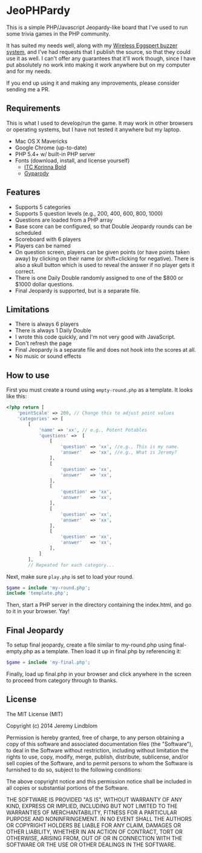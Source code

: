 # JeoPHPardy

This is a simple PHP/Javascript Jeopardy-like board that I've used to run some trivia games in the PHP community.

It has suited my needs well, along with my [Wireless Eggspert buzzer system](http://www.amazon.com/Educational-Insights-Wireless-Eggspert-2-4G/dp/B001ZMZK7A/), and I've had requests that I publish the source, so that they could use it as well. I can't offer any guarantees that it'll work though, since I have put absolutely no work into making it work anywhere but on my computer and for my needs.

If you end up using it and making any improvements, please consider sending me a PR.

## Requirements

This is what I used to develop/run the game. It may work in other browsers or operating systems, but I have not tested it anywhere but my laptop.

- Mac OS X Mavericks
- Google Chrome (up-to-date)
- PHP 5.4+ w/ built-in PHP server
- Fonts (download, install, and license yourself)
    - [ITC Korinna Bold](http://www.fontpalace.com/font-details/Korinna+Bold/)
    - [Gyparody](http://www.1001fonts.com/gyparody-font.html)

## Features

- Supports 5 categories
- Supports 5 question levels (e.g., 200, 400, 600, 800, 1000)
- Questions are loaded from a PHP array
- Base score can be configured, so that Double Jeopardy rounds can be scheduled
- Scoreboard with 6 players
- Players can be named
- On question screen, players can be given points (or have points taken away)
  by clicking on their name (or shift+clicking for negative). There is also a
  skull button which is used to reveal the answer if no player gets it correct.
- There is one Daily Double randomly assigned to one of the $800 or $1000
  dollar questions.
- Final Jeopardy is supported, but is a separate file.

## Limitations

- There is always 6 players
- There is always 1 Daily Double
- I wrote this code quickly, and I'm not very good with JavaScript.
- Don't refresh the page
- Final Jeopardy is a separate file and does not hook into the scores at all.
- No music or sound effects

## How to use

First you must create a round using `empty-round.php` as a template. It looks
like this:

```php
<?php return [
	'pointScale' => 200, // Change this to adjust point values
	'categories' => [
		[
			'name' => 'xx', // e.g., Potent Potables
			'questions' =>  [
				[
				 	'question' => 'xx', //e.g., This is my name.
				 	'answer'   => 'xx', //e.g., What is Jeremy?
				],
				[
				 	'question' => 'xx',
				 	'answer'   => 'xx',
				],
				[
				 	'question' => 'xx',
				 	'answer'   => 'xx',
				],
				[
				 	'question' => 'xx',
				 	'answer'   => 'xx',
				],
				[
				 	'question' => 'xx',
				 	'answer'   => 'xx',
				],
			]
		],
		// Repeated for each category...
```

Next, make sure `play.php` is set to load your round.

```php
$game = include 'my-round.php';
include 'template.php';
```

Then, start a PHP server in the directory containing the index.html, and go to
it in your browser. Yay!

## Final Jeopardy

To setup final jeopardy, create a file similar to my-round.php using final-empty.php as a template.
Then load it up in final.php by referencing it:

```php
$game = include 'my-final.php';
```

Finally, load up final.php in your browser and click anywhere in the screen
to proceed from category through to thanks.

## License

The MIT License (MIT)

Copyright (c) 2014 Jeremy Lindblom

Permission is hereby granted, free of charge, to any person obtaining a copy
of this software and associated documentation files (the "Software"), to deal
in the Software without restriction, including without limitation the rights
to use, copy, modify, merge, publish, distribute, sublicense, and/or sell
copies of the Software, and to permit persons to whom the Software is
furnished to do so, subject to the following conditions:

The above copyright notice and this permission notice shall be included in
all copies or substantial portions of the Software.

THE SOFTWARE IS PROVIDED "AS IS", WITHOUT WARRANTY OF ANY KIND, EXPRESS OR
IMPLIED, INCLUDING BUT NOT LIMITED TO THE WARRANTIES OF MERCHANTABILITY,
FITNESS FOR A PARTICULAR PURPOSE AND NONINFRINGEMENT. IN NO EVENT SHALL THE
AUTHORS OR COPYRIGHT HOLDERS BE LIABLE FOR ANY CLAIM, DAMAGES OR OTHER
LIABILITY, WHETHER IN AN ACTION OF CONTRACT, TORT OR OTHERWISE, ARISING FROM,
OUT OF OR IN CONNECTION WITH THE SOFTWARE OR THE USE OR OTHER DEALINGS IN
THE SOFTWARE.
